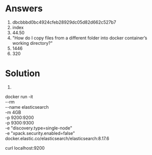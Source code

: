 # Answers

1. dbcbbbd0bc4924cfeb28929dc05d82d662c527b7
2. index
3. 44.50
4. "How do I copy files from a different folder into docker container’s working directory?"
5. 1446
6. 320

# Solution

1. ```{bash}

docker run -it \
    --rm \
    --name elasticsearch \
    -m 4GB \
    -p 9200:9200 \
    -p 9300:9300 \
    -e "discovery.type=single-node" \
    -e "xpack.security.enabled=false" \
    docker.elastic.co/elasticsearch/elasticsearch:8.17.6

curl localhost:9200

```

